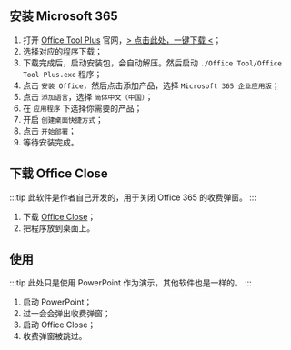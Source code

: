## 安装 Microsoft 365

1. 打开 [Office Tool Plus](https://otp.landian.vip/zh-cn/download.html) 官网，[> 点击此处，一键下载 \<](https://download.coolhub.top/Office_Tool_Plus/10.4.1.1/Office_Tool_with_runtime_v10.4.1.1_x86.exe '{"target":"_self","download":"Office Tool Plus.exe"}')；
2. 选择对应的程序下载；
3. 下载完成后，启动安装包，会自动解压。然后启动 `./Office Tool/Office Tool Plus.exe` 程序；
4. 点击 `安装 Office`，然后点击添加产品，选择 `Microsoft 365 企业应用版`；
5. 点击 `添加语言`，选择 `简体中文（中国）`；
6. 在 `应用程序` 下选择你需要的产品；
7. 开启 `创建桌面快捷方式`；
8. 点击 `开始部署`；
9. 等待安装完成。

## 下载 Office Close

:::tip
此软件是作者自己开发的，用于关闭 Office 365 的收费弹窗。
:::

1. 下载 [Office Close](./office_close.exe '{"target":"_self","download":"Office Close.exe"}')；
2. 把程序放到桌面上。

## 使用

:::tip
此处只是使用 PowerPoint 作为演示，其他软件也是一样的。
:::

1. 启动 PowerPoint；
2. 过一会会弹出收费弹窗；
3. 启动 Office Close；
4. 收费弹窗被跳过。

